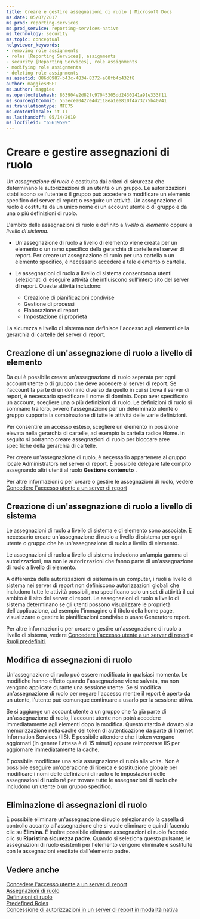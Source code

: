 ```yaml
---
title: Creare e gestire assegnazioni di ruolo | Microsoft Docs
ms.date: 05/07/2017
ms.prod: reporting-services
ms.prod_service: reporting-services-native
ms.technology: security
ms.topic: conceptual
helpviewer_keywords:
- removing role assignments
- roles [Reporting Services], assignments
- security [Reporting Services], role assignments
- modifying role assignments
- deleting role assignments
ms.assetid: 086d0987-b43c-4834-8372-e08fb4b432f8
author: maggiesMSFT
ms.author: maggies
ms.openlocfilehash: 863904e2d82fc97045305dd2430241a91e333f11
ms.sourcegitcommit: 553ecea0427e4d2118ea1ee810f4a73275b40741
ms.translationtype: MTE75
ms.contentlocale: it-IT
ms.lasthandoff: 05/14/2019
ms.locfileid: "65619599"
---
```

# <a name="create-and-manage-role-assignments"></a>Creare e gestire assegnazioni di ruolo

Un'*assegnazione di ruolo* è costituita dai criteri di sicurezza che determinano le autorizzazioni di un utente o un gruppo. Le autorizzazioni stabiliscono se l'utente o il gruppo può accedere o modificare un elemento specifico del server di report o eseguire un'attività. Un'assegnazione di ruolo è costituita da un unico nome di un account utente o di gruppo e da una o più definizioni di ruolo.

L'ambito delle assegnazioni di ruolo è definito a *livello di elemento* oppure a *livello di sistema*.

- Un'assegnazione di ruolo a livello di elemento viene creata per un elemento o un ramo specifico della gerarchia di cartelle nel server di report. Per creare un'assegnazione di ruolo per una cartella o un elemento specifico, è necessario accedere a tale elemento o cartella.

- Le assegnazioni di ruolo a livello di sistema consentono a utenti selezionati di eseguire attività che influiscono sull'intero sito del server di report. Queste attività includono:
  - Creazione di pianificazioni condivise
  - Gestione di processi
  - Elaborazione di report
  - Impostazione di proprietà

La sicurezza a livello di sistema non definisce l'accesso agli elementi della gerarchia di cartelle del server di report.

## <a name="creating-an-item-level-role-assignment"></a>Creazione di un'assegnazione di ruolo a livello di elemento

Da qui è possibile creare un'assegnazione di ruolo separata per ogni account utente o di gruppo che deve accedere al server di report. Se l'account fa parte di un dominio diverso da quello in cui si trova il server di report, è necessario specificare il nome di dominio. Dopo aver specificato un account, scegliere una o più definizioni di ruolo. Le definizioni di ruolo si sommano tra loro, ovvero l'assegnazione per un determinato utente o gruppo supporta la combinazione di tutte le attività delle varie definizioni.

Per consentire un accesso esteso, scegliere un elemento in posizione elevata nella gerarchia di cartelle, ad esempio la cartella radice Home. In seguito si potranno creare assegnazioni di ruolo per bloccare aree specifiche della gerarchia di cartelle.

Per creare un'assegnazione di ruolo, è necessario appartenere al gruppo locale Administrators nel server di report. È possibile delegare tale compito assegnando altri utenti al ruolo **Gestione contenuto** .

Per altre informazioni o per creare o gestire le assegnazioni di ruolo, vedere [Concedere l'accesso utente a un server di report](../../reporting-services/security/grant-user-access-to-a-report-server.md)
  
## <a name="creating-a-system-level-role-assignment"></a>Creazione di un'assegnazione di ruolo a livello di sistema

Le assegnazioni di ruolo a livello di sistema e di elemento sono associate. È necessario creare un'assegnazione di ruolo a livello di sistema per ogni utente o gruppo che ha un'assegnazione di ruolo a livello di elemento.

Le assegnazioni di ruolo a livello di sistema includono un'ampia gamma di autorizzazioni, ma non le autorizzazioni che fanno parte di un'assegnazione di ruolo a livello di elemento.

A differenza delle autorizzazioni di sistema in un computer, i ruoli a livello di sistema nei server di report non definiscono autorizzazioni globali che includono tutte le attività possibili, ma specificano solo un set di attività il cui ambito è il sito del server di report. Le assegnazioni di ruolo a livello di sistema determinano se gli utenti possono visualizzare le proprietà dell'applicazione, ad esempio l'immagine o il titolo della home page, visualizzare o gestire le pianificazioni condivise o usare Generatore report.

Per altre informazioni o per creare o gestire un'assegnazione di ruolo a livello di sistema, vedere [Concedere l'accesso utente a un server di report](../../reporting-services/security/grant-user-access-to-a-report-server.md) e [Ruoli predefiniti](../../reporting-services/security/role-definitions-predefined-roles.md).  

## <a name="modifying-a-role-assignment"></a>Modifica di assegnazioni di ruolo

Un'assegnazione di ruolo può essere modificata in qualsiasi momento. Le modifiche hanno effetto quando l'assegnazione viene salvata, ma non vengono applicate durante una sessione utente. Se si modifica un'assegnazione di ruolo per negare l'accesso mentre il report è aperto da un utente, l'utente può comunque continuare a usarlo per la sessione attiva.

Se si aggiunge un account utente a un gruppo che fa già parte di un'assegnazione di ruolo, l'account utente non potrà accedere immediatamente agli elementi dopo la modifica. Questo ritardo è dovuto alla memorizzazione nella cache dei token di autenticazione da parte di Internet Information Services (IIS). È possibile attendere che i token vengano aggiornati (in genere l'attesa è di 15 minuti) oppure reimpostare IIS per aggiornare immediatamente la cache.

È possibile modificare una sola assegnazione di ruolo alla volta. Non è possibile eseguire un'operazione di ricerca e sostituzione globale per modificare i nomi delle definizioni di ruolo o le impostazioni delle assegnazioni di ruolo né per trovare tutte le assegnazioni di ruolo che includono un utente o un gruppo specifico.

## <a name="deleting-a-role-assignment"></a>Eliminazione di assegnazioni di ruolo

È possibile eliminare un'assegnazione di ruolo selezionando la casella di controllo accanto all'assegnazione che si vuole eliminare e quindi facendo clic su **Elimina**. È inoltre possibile eliminare assegnazioni di ruolo facendo clic su **Ripristina sicurezza padre**. Quando si seleziona questo pulsante, le assegnazioni di ruolo esistenti per l'elemento vengono eliminate e sostituite con le assegnazioni ereditate dall'elemento padre.

## <a name="see-also"></a>Vedere anche

[Concedere l'accesso utente a un server di report](../../reporting-services/security/grant-user-access-to-a-report-server.md)  
[Assegnazioni di ruolo](../../reporting-services/security/role-assignments.md)  
[Definizioni di ruolo](../../reporting-services/security/role-definitions.md)  
[Predefined Roles](../../reporting-services/security/role-definitions-predefined-roles.md)  
[Concessione di autorizzazioni in un server di report in modalità nativa](../../reporting-services/security/granting-permissions-on-a-native-mode-report-server.md)
